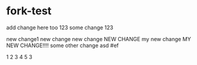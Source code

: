 # fork-test
add change here too 123
some change
123

new change1
new change
new change
NEW CHANGE
my new change
MY NEW CHANGE!!!!
some other change
asd
#ef


1
2
3
4
5
3
